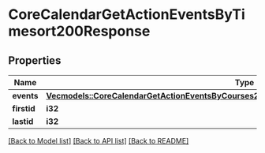 # CoreCalendarGetActionEventsByTimesort200Response

## Properties

Name | Type | Description | Notes
------------ | ------------- | ------------- | -------------
**events** | [**Vec<models::CoreCalendarGetActionEventsByCourses200ResponseGroupedbycourseInnerEventsInner>**](core_calendar_get_action_events_by_courses_200_response_groupedbycourse_inner_events_inner.md) |  | 
**firstid** | **i32** | firstid | 
**lastid** | **i32** | lastid | 

[[Back to Model list]](../README.md#documentation-for-models) [[Back to API list]](../README.md#documentation-for-api-endpoints) [[Back to README]](../README.md)


